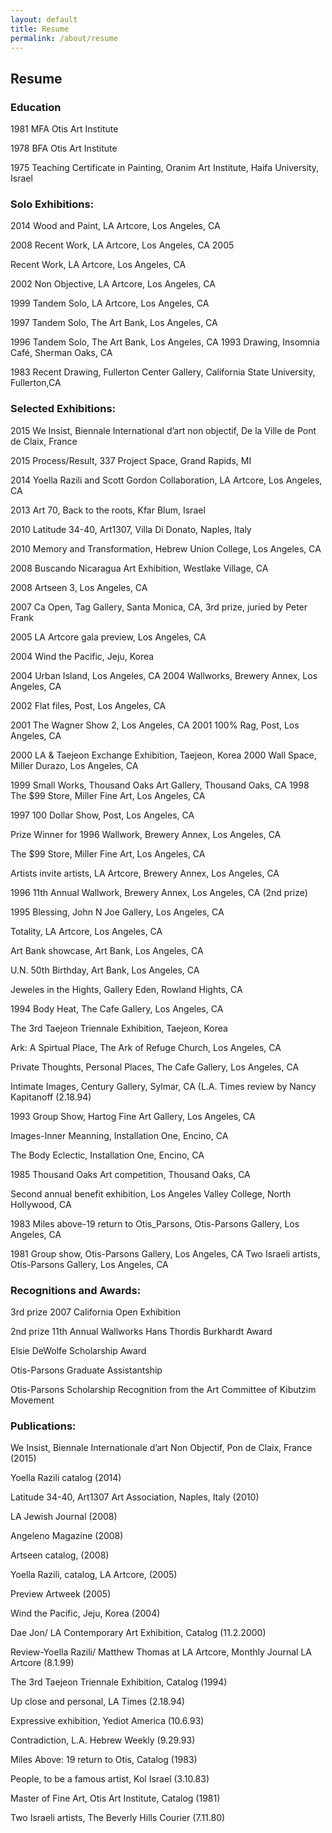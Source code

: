 ```yaml
---
layout: default
title: Resume
permalink: /about/resume
---
```


## Resume

### Education

1981 MFA Otis Art Institute

1978 BFA Otis Art Institute

1975 Teaching Certificate in Painting, Oranim Art Institute, Haifa     University, Israel

### Solo Exhibitions:

2014 Wood and Paint, LA Artcore, Los Angeles,  CA

2008 Recent Work, LA Artcore, Los Angeles, CA 2005

Recent Work, LA Artcore, Los Angeles, CA

2002 Non Objective, LA Artcore, Los Angeles, CA

1999 Tandem Solo, LA Artcore, Los Angeles, CA

1997 Tandem Solo, The Art Bank, Los Angeles, CA

1996 Tandem Solo, The Art Bank, Los Angeles, CA 1993 Drawing, Insomnia 
Café, Sherman Oaks, CA

1983 Recent Drawing, Fullerton Center Gallery, California State       University, Fullerton,CA

### Selected Exhibitions:

2015 We Insist, Biennale International d’art non objectif, De la Ville de Pont de Claix, France

2015 Process/Result, 337 Project Space, Grand Rapids, MI

2014 Yoella Razili and Scott Gordon Collaboration, LA Artcore, Los         Angeles, CA

2013 Art 70, Back to the roots, Kfar Blum, Israel

2010 Latitude 34-40, Art1307, Villa Di Donato, Naples, Italy

2010 Memory and Transformation, Hebrew Union College, Los     Angeles, CA

2008 Buscando Nicaragua Art Exhibition, Westlake Village, CA

2008 Artseen 3, Los Angeles, CA

2007 Ca Open, Tag Gallery, Santa Monica, CA, 3rd prize, juried by Peter Frank

2005 LA Artcore gala preview, Los Angeles, CA

2004 Wind the Pacific, Jeju, Korea

2004 Urban Island, Los Angeles, CA 2004 Wallworks, Brewery Annex, Los Angeles, CA

2002 Flat files, Post, Los Angeles, CA

2001 The Wagner Show 2, Los Angeles, CA 2001 100% Rag, Post, Los Angeles, CA

2000 LA & Taejeon Exchange Exhibition, Taejeon, Korea 2000 Wall Space, Miller Durazo, Los Angeles, CA

1999 Small Works, Thousand Oaks Art Gallery, Thousand Oaks, CA 1998 The $99 Store, Miller Fine Art, Los Angeles, CA

1997 100 Dollar Show, Post, Los Angeles, CA 

Prize Winner for 1996 Wallwork, Brewery Annex, Los Angeles, CA 

The $99 Store, Miller Fine Art, Los Angeles, CA 

Artists invite artists, LA Artcore, Brewery Annex, Los Angeles, CA

1996 11th Annual Wallwork, Brewery Annex, Los Angeles, CA (2nd prize)

1995 Blessing, John N Joe Gallery, Los Angeles, CA 

Totality, LA Artcore, Los Angeles, CA 

Art Bank showcase, Art Bank, Los Angeles, CA 

U.N. 50th Birthday, Art Bank, Los Angeles, CA 

Jeweles in the Hights, Gallery Eden, Rowland Hights, CA

1994 Body Heat, The Cafe Gallery, Los Angeles, CA 

The 3rd Taejeon Triennale Exhibition, Taejeon, Korea 

Ark: A Spirtual Place, The Ark of Refuge Church, Los Angeles, CA 

Private Thoughts, Personal Places, The Cafe Gallery, Los Angeles, CA 

Intimate Images, Century Gallery, Sylmar, CA (L.A. Times review by Nancy Kapitanoff (2.18.94)

1993 Group Show, Hartog Fine Art Gallery, Los Angeles, CA 

Images-Inner Meanning, Installation One, Encino, CA 

The Body Eclectic, Installation One, Encino, CA

1985 Thousand Oaks Art competition, Thousand Oaks, CA 

Second annual benefit exhibition, Los Angeles Valley College, North Hollywood, CA

1983 Miles above-19 return to Otis_Parsons, Otis-Parsons Gallery, Los Angeles, CA

1981 Group show, Otis-Parsons Gallery, Los Angeles, CA Two Israeli artists, Otis-Parsons Gallery, Los Angeles, CA

### Recognitions and Awards:

3rd prize 2007 California Open Exhibition 

2nd prize 11th Annual Wallworks Hans Thordis Burkhardt Award 

Elsie DeWolfe Scholarship Award 

Otis-Parsons Graduate Assistantship 

Otis-Parsons Scholarship Recognition from the Art Committee of Kibutzim Movement


### Publications:

We Insist, Biennale Internationale d’art Non Objectif, Pon de Claix, France (2015)

Yoella Razili catalog (2014)

Latitude 34-40, Art1307 Art Association, Naples, Italy (2010) 

LA Jewish Journal (2008) 

Angeleno Magazine (2008) 

Artseen catalog, (2008) 

Yoella Razili, catalog, LA Artcore, (2005) 

Preview Artweek (2005) 

Wind the Pacific, Jeju, Korea (2004) 

Dae Jon/ LA Contemporary Art Exhibition, Catalog (11.2.2000) 

Review-Yoella Razili/ Matthew Thomas at LA Artcore, Monthly Journal LA Artcore (8.1.99) 

The 3rd Taejeon Triennale Exhibition, Catalog (1994) 

Up close and personal, LA Times (2.18.94) 

Expressive exhibition, Yediot America (10.6.93) 

Contradiction, L.A. Hebrew Weekly (9.29.93) 

Miles Above: 19 return to Otis, Catalog (1983) 

People, to be a famous artist, Kol Israel (3.10.83) 

Master of Fine Art, Otis Art Institute, Catalog (1981) 

Two Israeli artists, The Beverly Hills Courier (7.11.80)
